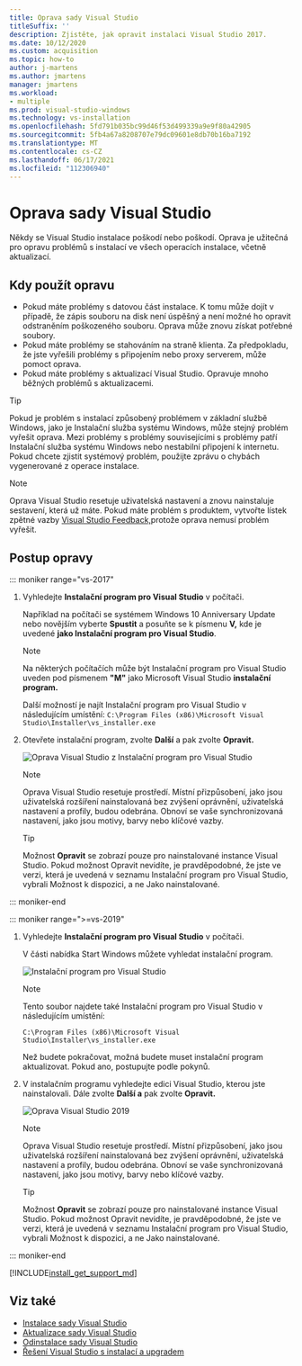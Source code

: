 ```yaml
---
title: Oprava sady Visual Studio
titleSuffix: ''
description: Zjistěte, jak opravit instalaci Visual Studio 2017.
ms.date: 10/12/2020
ms.custom: acquisition
ms.topic: how-to
author: j-martens
ms.author: jmartens
manager: jmartens
ms.workload:
- multiple
ms.prod: visual-studio-windows
ms.technology: vs-installation
ms.openlocfilehash: 5fd791b035bc99d46f53d499339a9e9f80a42905
ms.sourcegitcommit: 5fb4a67a8208707e79dc09601e8db70b16ba7192
ms.translationtype: MT
ms.contentlocale: cs-CZ
ms.lasthandoff: 06/17/2021
ms.locfileid: "112306940"
---
```

# <a name="repair-visual-studio"></a>Oprava sady Visual Studio

Někdy se Visual Studio instalace poškodí nebo poškodí. Oprava je užitečná pro opravu problémů s instalací ve všech operacích instalace, včetně aktualizací.

## <a name="when-to-use-repair"></a>Kdy použít opravu
* Pokud máte problémy s datovou část instalace. K tomu může dojít v případě, že zápis souboru na disk není úspěšný a není možné ho opravit odstraněním poškozeného souboru. Oprava může znovu získat potřebné soubory. 
* Pokud máte problémy se stahováním na straně klienta. Za předpokladu, že jste vyřešili problémy s připojením nebo proxy serverem, může pomoct oprava. 
* Pokud máte problémy s aktualizací Visual Studio. Opravuje mnoho běžných problémů s aktualizacemi. 

> [!TIP] 
> Pokud je problém s instalací způsobený problémem v základní službě Windows, jako je Instalační služba systému Windows, může stejný problém vyřešit oprava. Mezi problémy s problémy souvisejícími s problémy patří Instalační služba systému Windows nebo nestabilní připojení k internetu. Pokud chcete zjistit systémový problém, použijte zprávu o chybách vygenerované z operace instalace.

> [!NOTE] 
> Oprava Visual Studio resetuje uživatelská nastavení a znovu nainstaluje sestavení, která už máte. Pokud máte problém s produktem, vytvořte lístek zpětné vazby [Visual Studio Feedback,](https://aka.ms/feedback/suggest?space=8)protože oprava nemusí problém vyřešit.

## <a name="how-to-repair"></a>Postup opravy
::: moniker range="vs-2017"

1. Vyhledejte **Instalační program pro Visual Studio** v počítači.

     Například na počítači se systémem Windows 10 Anniversary Update nebo novějším vyberte **Spustit** a posuňte se k písmenu **V,** kde je uvedené **jako Instalační program pro Visual Studio**.

   > [!NOTE]
   > Na některých počítačích může být Instalační program pro Visual Studio uveden pod písmenem **"M"** jako Microsoft Visual Studio **instalační program.**
   >
   > Další možností je najít Instalační program pro Visual Studio v následujícím umístění: `C:\Program Files (x86)\Microsoft Visual Studio\Installer\vs_installer.exe`

1. Otevřete instalační program, zvolte **Další** a pak zvolte **Opravit.**

    ![Oprava Visual Studio z Instalační program pro Visual Studio](media/repair-visual-studio.png "Oprava Visual Studio z Instalační program pro Visual Studio")

   > [!NOTE]
   > Oprava Visual Studio resetuje prostředí. Místní přizpůsobení, jako jsou uživatelská rozšíření nainstalovaná bez zvýšení oprávnění, uživatelská nastavení a profily, budou odebrána. Obnoví se vaše synchronizovaná nastavení, jako jsou motivy, barvy nebo klíčové vazby.
   >

   > [!TIP]
   > Možnost **Opravit** se zobrazí pouze pro nainstalované instance Visual Studio. Pokud možnost Opravit  nevidíte, je pravděpodobné, že  jste ve verzi, která je uvedená v seznamu Instalační program pro Visual Studio, vybrali Možnost k dispozici, a ne Jako nainstalované.

::: moniker-end

::: moniker range=">=vs-2019"

1. Vyhledejte **Instalační program pro Visual Studio** v počítači.

     V části nabídka Start Windows můžete vyhledat instalační program.

     ![Instalační program pro Visual Studio](media/vs-2019/visual-studio-installer.png "Vyhledejte Instalační program pro Visual Studio")

     > [!NOTE]
     > Tento soubor najdete také Instalační program pro Visual Studio v následujícím umístění:
     >
     > `C:\Program Files (x86)\Microsoft Visual Studio\Installer\vs_installer.exe`

    Než budete pokračovat, možná budete muset instalační program aktualizovat. Pokud ano, postupujte podle pokynů.

1. V instalačním programu vyhledejte edici Visual Studio, kterou jste nainstalovali. Dále zvolte **Další a** pak zvolte **Opravit.**

     ![Oprava Visual Studio 2019](media/vs-2019/vs-installer-repair.png "Oprava Visual Studio 2019")

   > [!NOTE]
   > Oprava Visual Studio resetuje prostředí. Místní přizpůsobení, jako jsou uživatelská rozšíření nainstalovaná bez zvýšení oprávnění, uživatelská nastavení a profily, budou odebrána. Obnoví se vaše synchronizovaná nastavení, jako jsou motivy, barvy nebo klíčové vazby.
   >

   > [!TIP]
   > Možnost **Opravit** se zobrazí pouze pro nainstalované instance Visual Studio. Pokud možnost Opravit  nevidíte, je pravděpodobné, že  jste ve verzi, která je uvedená v seznamu Instalační program pro Visual Studio, vybrali Možnost k dispozici, a ne Jako nainstalované.

::: moniker-end

[!INCLUDE[install_get_support_md](includes/install_get_support_md.md)]

## <a name="see-also"></a>Viz také

* [Instalace sady Visual Studio](install-visual-studio.md)
* [Aktualizace sady Visual Studio](update-visual-studio.md)
* [Odinstalace sady Visual Studio](uninstall-visual-studio.md)
* [Řešení Visual Studio s instalací a upgradem](troubleshooting-installation-issues.md)
